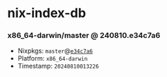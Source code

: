 # nix-index-db
### x86_64-darwin/master @ 240810.e34c7a6
- Nixpkgs: `master`@[`e34c7a6`](https://github.com/NixOS/nixpkgs/commit/e34c7a6b2a2b502a100c660368c17f2e07f73c61)
- Platform: `x86_64-darwin`
- Timestamp: `20240810013226`
